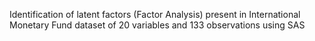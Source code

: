 Identification of latent factors (Factor Analysis) present in International Monetary Fund 
dataset of 20 variables and 133 observations using SAS
